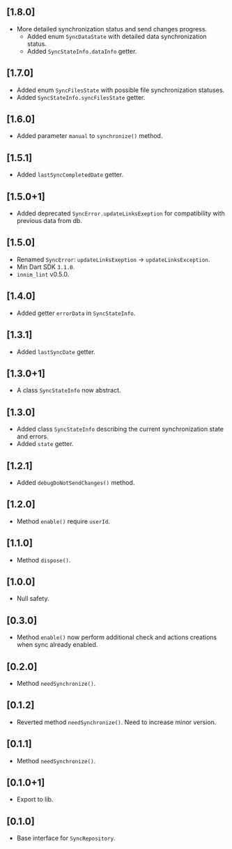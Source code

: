 ## [1.8.0]

* More detailed synchronization status and send changes progress.
   * Added enum `SyncDataState` with detailed data synchronization status.
   * Added `SyncStateInfo.dataInfo` getter.

## [1.7.0]

* Added enum `SyncFilesState` with possible file synchronization statuses.
* Added `SyncStateInfo.syncFilesState` getter.

## [1.6.0]

* Added parameter `manual` to `synchronize()` method.

## [1.5.1]

* Added `lastSyncCompletedDate` getter.

## [1.5.0+1]

* Added deprecated `SyncError.updateLinksExeption` for compatibility with previous data from db.

## [1.5.0]

* Renamed `SyncError`: `updateLinksExeption` -> `updateLinksException`.
* Min Dart SDK `3.1.0`.
* `innim_lint` v0.5.0.

## [1.4.0]

* Added getter `errorData` in `SyncStateInfo`.

## [1.3.1]

* Added `lastSyncDate` getter.

## [1.3.0+1]

* A class `SyncStateInfo` now abstract.

## [1.3.0]

* Added class `SyncStateInfo` describing the current synchronization state and errors.
* Added `state` getter.

## [1.2.1]

* Added `debugDoNotSendChanges()` method.

## [1.2.0]

* Method `enable()` require `userId`.

## [1.1.0]

* Method `dispose()`.

## [1.0.0]

* Null safety.

## [0.3.0]

* Method `enable()` now perform additional check and actions creations
when sync already enabled.

## [0.2.0]

* Method `needSynchronize()`.

## [0.1.2]

* Reverted method `needSynchronize()`. Need to increase minor version.

## [0.1.1]

* Method `needSynchronize()`.

## [0.1.0+1]

* Export to lib.

## [0.1.0]

* Base interface for `SyncRepository`.
